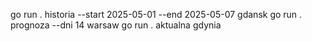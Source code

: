 go run . historia --start 2025-05-01 --end 2025-05-07 gdansk
go run . prognoza --dni 14 warsaw
go run . aktualna gdynia
